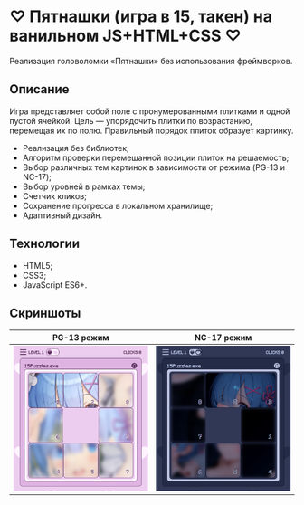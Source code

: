 # ♡ Пятнашки (игра в 15, такен) на ванильном JS+HTML+CSS ♡

Реализация головоломки «Пятнашки» без использования фреймворков.

## Описание

Игра представляет собой поле с пронумерованными плитками и одной пустой ячейкой. Цель — упорядочить плитки по возрастанию, перемещая их по полю. Правильный порядок плиток образует картинку.

- Реализация без библиотек;
- Алгоритм проверки перемешанной позиции плиток на решаемость;
- Выбор различных тем картинок в зависимости от режима (PG-13 и NC-17);
- Выбор уровней в рамках темы;
- Счетчик кликов;
- Сохранение прогресса в локальном хранилище;
- Адаптивный дизайн.

## Технологии

- HTML5;
- CSS3;
- JavaScript ES6+.

## Скриншоты

| PG-13 режим | NC-17 режим |
|------------|-------------|
| ![Режим PG-13](gameScreenshots/PG-13-mode.PNG) | ![Режим NC-17](gameScreenshots/NC-17-mode.PNG) |


